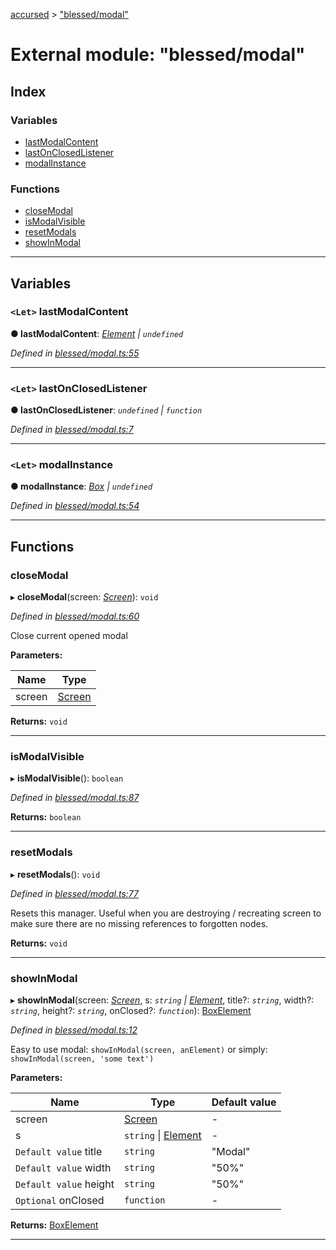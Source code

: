 [accursed](../README.md) > ["blessed/modal"](../modules/_blessed_modal_.md)

# External module: "blessed/modal"

## Index

### Variables

* [lastModalContent](_blessed_modal_.md#lastmodalcontent)
* [lastOnClosedListener](_blessed_modal_.md#lastonclosedlistener)
* [modalInstance](_blessed_modal_.md#modalinstance)

### Functions

* [closeModal](_blessed_modal_.md#closemodal)
* [isModalVisible](_blessed_modal_.md#ismodalvisible)
* [resetModals](_blessed_modal_.md#resetmodals)
* [showInModal](_blessed_modal_.md#showinmodal)

---

## Variables

<a id="lastmodalcontent"></a>

### `<Let>` lastModalContent

**● lastModalContent**: *[Element](../interfaces/_jsx_types_.__global.jsx.element.md) \| `undefined`*

*Defined in [blessed/modal.ts:55](https://github.com/cancerberoSgx/accursed/blob/978b980/src/blessed/modal.ts#L55)*

___
<a id="lastonclosedlistener"></a>

### `<Let>` lastOnClosedListener

**● lastOnClosedListener**: *`undefined` \| `function`*

*Defined in [blessed/modal.ts:7](https://github.com/cancerberoSgx/accursed/blob/978b980/src/blessed/modal.ts#L7)*

___
<a id="modalinstance"></a>

### `<Let>` modalInstance

**● modalInstance**: *[Box](../classes/_declarations_blessed_d_.widget.box.md) \| `undefined`*

*Defined in [blessed/modal.ts:54](https://github.com/cancerberoSgx/accursed/blob/978b980/src/blessed/modal.ts#L54)*

___

## Functions

<a id="closemodal"></a>

###  closeModal

▸ **closeModal**(screen: *[Screen](../classes/_declarations_blessed_d_.widgets.screen.md)*): `void`

*Defined in [blessed/modal.ts:60](https://github.com/cancerberoSgx/accursed/blob/978b980/src/blessed/modal.ts#L60)*

Close current opened modal

**Parameters:**

| Name | Type |
| ------ | ------ |
| screen | [Screen](../classes/_declarations_blessed_d_.widgets.screen.md) |

**Returns:** `void`

___
<a id="ismodalvisible"></a>

###  isModalVisible

▸ **isModalVisible**(): `boolean`

*Defined in [blessed/modal.ts:87](https://github.com/cancerberoSgx/accursed/blob/978b980/src/blessed/modal.ts#L87)*

**Returns:** `boolean`

___
<a id="resetmodals"></a>

###  resetModals

▸ **resetModals**(): `void`

*Defined in [blessed/modal.ts:77](https://github.com/cancerberoSgx/accursed/blob/978b980/src/blessed/modal.ts#L77)*

Resets this manager. Useful when you are destroying / recreating screen to make sure there are no missing references to forgotten nodes.

**Returns:** `void`

___
<a id="showinmodal"></a>

###  showInModal

▸ **showInModal**(screen: *[Screen](../classes/_declarations_blessed_d_.widgets.screen.md)*, s: *`string` \| [Element](../interfaces/_jsx_types_.__global.jsx.element.md)*, title?: *`string`*, width?: *`string`*, height?: *`string`*, onClosed?: *`function`*): [BoxElement](../classes/_declarations_blessed_d_.widgets.boxelement.md)

*Defined in [blessed/modal.ts:12](https://github.com/cancerberoSgx/accursed/blob/978b980/src/blessed/modal.ts#L12)*

Easy to use modal: `showInModal(screen, anElement)` or simply: `showInModal(screen, 'some text')`

**Parameters:**

| Name | Type | Default value |
| ------ | ------ | ------ |
| screen | [Screen](../classes/_declarations_blessed_d_.widgets.screen.md) | - |
| s | `string` \| [Element](../interfaces/_jsx_types_.__global.jsx.element.md) | - |
| `Default value` title | `string` | &quot;Modal&quot; |
| `Default value` width | `string` | &quot;50%&quot; |
| `Default value` height | `string` | &quot;50%&quot; |
| `Optional` onClosed | `function` | - |

**Returns:** [BoxElement](../classes/_declarations_blessed_d_.widgets.boxelement.md)

___

